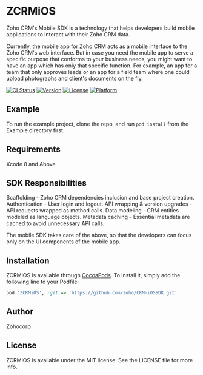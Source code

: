 # ZCRMiOS

Zoho CRM's Mobile SDK is a technology that helps developers build mobile applications to interact with their Zoho CRM data.

Currently, the mobile app for Zoho CRM acts as a mobile interface to the Zoho CRM's web interface. But in case you need the mobile app to serve a specific purpose that conforms to your business needs, you might want to have an app which has only that specific function. For example, an app for a team that only approves leads or an app for a field team where one could upload photographs and client's documents on the fly.

[![CI Status](http://img.shields.io/travis/boopathyparamasivan/ZCRMiOS.svg?style=flat)](https://travis-ci.org/boopathyparamasivan/ZCRMiOS)
[![Version](https://img.shields.io/cocoapods/v/ZCRMiOS.svg?style=flat)](http://cocoapods.org/pods/ZCRMiOS)
[![License](https://img.shields.io/cocoapods/l/ZCRMiOS.svg?style=flat)](http://cocoapods.org/pods/ZCRMiOS)
[![Platform](https://img.shields.io/cocoapods/p/ZCRMiOS.svg?style=flat)](http://cocoapods.org/pods/ZCRMiOS)

## Example

To run the example project, clone the repo, and run `pod install` from the Example directory first.

## Requirements

Xcode 8 and Above

## SDK Responsibilities

Scaffolding - Zoho CRM dependencies inclusion and base project creation.
Authentication - User login and logout.
API wrapping & version upgrades - API requests wrapped as method calls.
Data modeling - CRM entities modeled as language objects.
Metadata caching - Essential metadata are cached to avoid unnecessary API calls.

The mobile SDK takes care of the above, so that the developers can focus only on the UI components of the mobile app.

## Installation

ZCRMiOS is available through [CocoaPods](http://cocoapods.org). To install
it, simply add the following line to your Podfile:

```ruby
pod 'ZCRMiOS', :git => 'https://github.com/zoho/CRM-iOSSDK.git'
```

## Author

Zohocorp

## License

ZCRMiOS is available under the MIT license. See the LICENSE file for more info.
